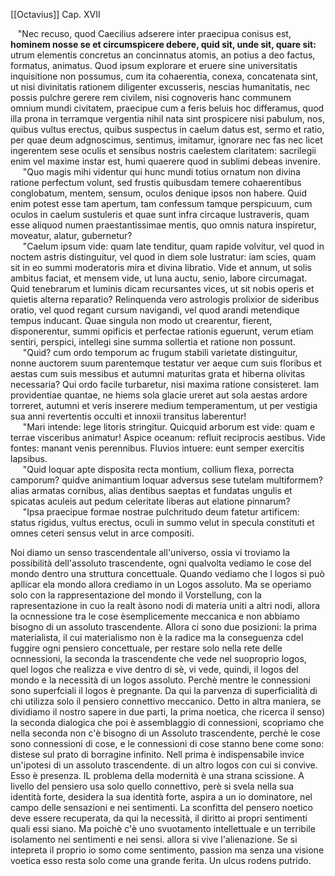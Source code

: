 [[Octavius]] Cap. XVII

   "Nec recuso, quod Caecilius adserere inter praecipua conisus est, **hominem nosse se et circumspicere debere, quid sit, unde sit, quare sit:** utrum elementis concretus an concinnatus atomis, an potius a deo factus, formatus, animatus. Quod ipsum explorare et eruere sine universitatis inquisitione non possumus, cum ita cohaerentia, conexa, concatenata sint, ut nisi divinitatis rationem diligenter excusseris, nescias humanitatis, nec possis pulchre gerere rem civilem, nisi cognoveris hanc communem omnium mundi civitatem, praecipue cum a feris beluis hoc differamus, quod illa prona in terramque vergentia nihil nata sint prospicere nisi pabulum, nos, quibus vultus erectus, quibus suspectus in caelum datus est, sermo et ratio, per quae deum adgnoscimus, sentimus, imitamur, ignorare nec fas nec licet ingerentem sese oculis et sensibus nostris caelestem claritatem: sacrilegii enim vel maxime instar est, humi quaerere quod in sublimi debeas invenire.  
     "Quo magis mihi videntur qui hunc mundi totius ornatum non divina ratione perfectum volunt, sed frustis quibusdam temere cohaerentibus conglobatum, mentem, sensum, oculos denique ipsos non habere. Quid enim potest esse tam apertum, tam confessum tamque perspicuum, cum oculos in caelum sustuleris et quae sunt infra circaque lustraveris, quam esse aliquod numen praestantissimae mentis, quo omnis natura inspiretur, moveatur, alatur, gubernetur?  
     "Caelum ipsum vide: quam late tenditur, quam rapide volvitur, vel quod in noctem astris distinguitur, vel quod in diem sole lustratur: iam scies, quam sit in eo summi moderatoris mira et divina libratio. Vide et annum, ut solis ambitus faciat, et mensem vide, ut luna auctu, senio, labore circumagat. Quid tenebrarum et luminis dicam recursantes vices, ut sit nobis operis et quietis alterna reparatio? Relinquenda vero astrologis prolixior de sideribus oratio, vel quod regant cursum navigandi, vel quod arandi metendique tempus inducant. Quae singula non modo ut crearentur, fierent, disponerentur, summi opificis et perfectae rationis eguerunt, verum etiam sentiri, perspici, intellegi sine summa sollertia et ratione non possunt.  
     "Quid? cum ordo temporum ac frugum stabili varietate distinguitur, nonne auctorem suum parentemque testatur ver aeque cum suis floribus et aestas cum suis messibus et autumni maturitas grata et hiberna olivitas necessaria? Qui ordo facile turbaretur, nisi maxima ratione consisteret. Iam providentiae quantae, ne hiems sola glacie ureret aut sola aestas ardore torreret, autumni et veris inserere medium temperamentum, ut per vestigia sua anni revertentis occulti et innoxii transitus laberentur!  
     "Mari intende: lege litoris stringitur. Quicquid arborum est vide: quam e terrae visceribus animatur! Aspice oceanum: refluit reciprocis aestibus. Vide fontes: manant venis perennibus. Fluvios intuere: eunt semper exercitis lapsibus.  
     "Quid loquar apte disposita recta montium, collium flexa, porrecta camporum? quidve animantium loquar adversus sese tutelam multiformem? alias armatas cornibus, alias dentibus saeptas et fundatas ungulis et spicatas aculeis aut pedum celeritate liberas aut elatione pinnarum?  
     "Ipsa praecipue formae nostrae pulchritudo deum fatetur artificem: status rigidus, vultus erectus, oculi in summo velut in specula constituti et omnes ceteri sensus velut in arce compositi.

Noi diamo un senso trascendentale all'universo, ossia vi troviamo la possibilità  dell'assoluto trascendente, ogni qualvolta vediamo le cose del mondo dentro una struttura concettuale. Quando vediamo che l logos si può apllicar ela mondo allora crediamo in un Logos assoluto. Ma se operiamo solo con la rappresentazione del mondo il Vorstellung, con la rapresentazione in cuo la realt àsono nodi di materia uniti a altri nodi,  allora la ocnnessione tra le cose  èsemplicemente meccanica e non abbiamo bisogno di un assoluto trascendente.
Allora ci sono due posizioni: la prima materialista, il cui materialismo non è la radice ma la conseguenza  cdel fuggire ogni pensiero concettuale, per restare solo nella rete delle ocnnessioni, la seconda la trascendente che vede nel suoproprio logos, quel logos che realizza  e vive dentro di sè, vi vede, quindi,   il logos del mondo e la necessità di un logos assoluto. Perchè mentre le connessioni sono superfciali il logos è pregnante. Da qui la parvenza di superficialità di chi utilizza solo il pensiero connettivo meccanico. 
Detto in altra maniera, se dividiamo il nostro  sapere in due parti, la prima noetica, che ricerca il senso) la seconda dialogica che poi è assemblaggio di connessioni, scopriamo che nella seconda non c'è bisogno di un Assoluto trascendente, perchè le cose sono connessioni di cose, e le connessioni di cose stanno bene come sono: distese sul prato di borragine infinito. Nell prima è indispensabile invice un'ipotesi di un assoluto trascendente. di un altro logos con cui si convive. Esso è presenza.
IL problema della modernità è una strana scissione. A livello del pensiero usa solo quello connettivo, perè si svela nella sua identità forte, desidera la sua identità forte, aspira a un io dominatore, nel campo delle sensazioni e nei sentimenti.  La sconfitta del pensero noetico deve essere recuperata, da qui la necessità, il diritto ai propri sentimenti quali essi siano. Ma poichè c'è uno svuotamento intellettuale e un terribile isolamento nei sentimenti e nei sensi. allora si vive  l'alienazione. Se si  intepreta il proprio io somo come sentimento, passion ma senza una visione voetica esso resta solo come una grande ferita. Un ulcus rodens putrido.
